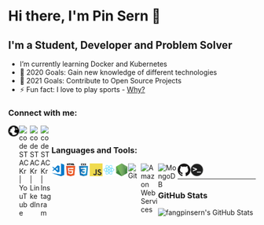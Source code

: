 # Hi there, I'm Pin Sern 👋

## I'm a Student, Developer and Problem Solver

- I’m currently learning Docker and Kubernetes
- 🥅 2020 Goals: Gain new knowledge of different technologies
- 🥅 2021 Goals: Contribute to Open Source Projects
- ⚡ Fun fact: I love to play sports - [Why?][youtubevideo]

### Connect with me:

[<img align="left" alt="pinsandneedles.com" width="22px" src="https://raw.githubusercontent.com/iconic/open-iconic/master/svg/globe.svg" />][website]
[<img align="left" alt="codeSTACKr | YouTube" width="22px" src="https://cdn.jsdelivr.net/npm/simple-icons@v3/icons/youtube.svg" />][youtube]
[<img align="left" alt="codeSTACKr | LinkedIn" width="22px" src="https://cdn.jsdelivr.net/npm/simple-icons@v3/icons/linkedin.svg" />][linkedin]
[<img align="left" alt="codeSTACKr | Instagram" width="22px" src="https://cdn.jsdelivr.net/npm/simple-icons@v3/icons/instagram.svg" />][instagram]

<br />

### Languages and Tools:

<img align="left" alt="Visual Studio Code" width="26px" src="https://raw.githubusercontent.com/github/explore/80688e429a7d4ef2fca1e82350fe8e3517d3494d/topics/visual-studio-code/visual-studio-code.png" />
<img align="left" alt="HTML5" width="26px" src="https://raw.githubusercontent.com/github/explore/80688e429a7d4ef2fca1e82350fe8e3517d3494d/topics/html/html.png" />
<img align="left" alt="CSS3" width="26px" src="https://raw.githubusercontent.com/github/explore/80688e429a7d4ef2fca1e82350fe8e3517d3494d/topics/css/css.png" />
<img align="left" alt="JavaScript" width="26px" src="https://raw.githubusercontent.com/github/explore/80688e429a7d4ef2fca1e82350fe8e3517d3494d/topics/javascript/javascript.png" />
<img align="left" alt="React" width="26px" src="https://raw.githubusercontent.com/github/explore/80688e429a7d4ef2fca1e82350fe8e3517d3494d/topics/react/react.png" />
<img align="left" alt="Node.js" width="26px" src="https://raw.githubusercontent.com/github/explore/80688e429a7d4ef2fca1e82350fe8e3517d3494d/topics/nodejs/nodejs.png" />
<img align="left" alt="Git" width="26px" src="https://git-scm.com/images/logos/downloads/Git-Icon-1788C.png" />
<img align="left" alt="Amazon Web Services" width="35px" src="https://upload.wikimedia.org/wikipedia/commons/thumb/9/93/Amazon_Web_Services_Logo.svg/2880px-Amazon_Web_Services_Logo.svg.png" />
<img align="left" alt="MongoDB" width="40px" src="https://webassets.mongodb.com/_com_assets/cms/MongoDB_Logo_FullColorBlack_RGB-4td3yuxzjs.png" />
<img align="left" alt="GitHub" width="26px" src="https://raw.githubusercontent.com/github/explore/78df643247d429f6cc873026c0622819ad797942/topics/github/github.png" />
<img align="left" alt="Terminal" width="26px" src="https://raw.githubusercontent.com/github/explore/80688e429a7d4ef2fca1e82350fe8e3517d3494d/topics/terminal/terminal.png" />

<br />

---

### GitHub Stats

<img align="left" alt="fangpinsern's GitHub Stats" src="https://github-readme-stats.codestackr.vercel.app/api?username=fangpinsern&show_icons=true&hide_border=true" />

[youtubevideo]: https://www.youtube.com/watch?v=qzetrxhamlE
[website]: https://pinsandneedles.ml
[youtube]: https://www.youtube.com/channel/UCL14K2mA29uCUKUl7OqUQgA
[linkedin]: https://www.linkedin.com/in/pin-sern-fang-689539191/
[instagram]: https://www.instagram.com/colourincrayons/
